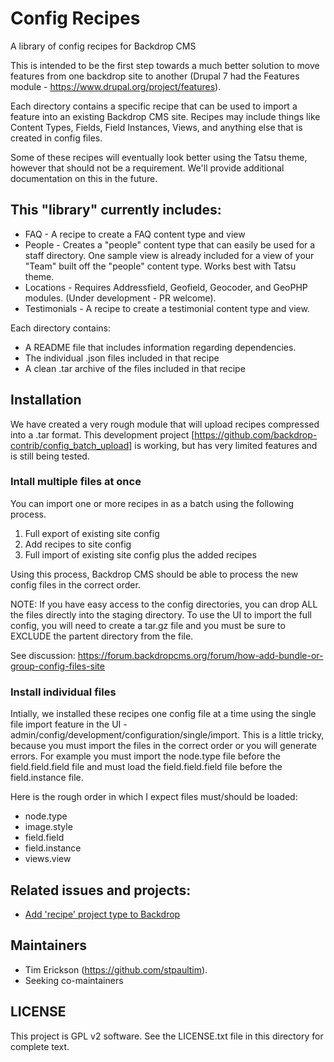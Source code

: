 # Config Recipes

A library of config recipes for Backdrop CMS

This is intended to be the first step towards a much better solution to move features from one backdrop site to another (Drupal 7 had the Features module - https://www.drupal.org/project/features). 

Each directory contains a specific recipe that can be used to import a feature into an existing Backdrop CMS site. Recipes may include things like Content Types, Fields, Field Instances, Views, and anything else that is created in config files.  

Some of these recipes will eventually look better using the Tatsu theme, however that should not be a requirement. We'll provide additional documentation on this in the future. 

## This "library" currently includes:
* FAQ - A recipe to create a FAQ content type and view
* People - Creates a "people" content type that can easily be used for a staff directory. One sample view is already included for a view of your "Team" built off the "people" content type. Works best with Tatsu theme. 
* Locations - Requires Addressfield, Geofield, Geocoder, and GeoPHP modules. (Under development - PR welcome). 
* Testimonials - A recipe to create a testimonial content type and view. 

Each directory contains:
* A README file that includes information regarding dependencies.
* The individual .json files included in that recipe
* A clean .tar archive of the files included in that recipe

## Installation

We have created a very rough module that will upload recipes compressed into a .tar format. 
This development project [https://github.com/backdrop-contrib/config_batch_upload] is working,
but has very limited features and is still being tested. 

### Intall multiple files at once 

You can import one or more recipes in as a batch using the following process. 

1) Full export of existing site config 
2) Add recipes to site config 
3) Full import of existing site config plus the added recipes

Using this process, Backdrop CMS should be able to process the new config files in the correct order. 

NOTE: If you have easy access to the config directories, you can drop ALL the files directly into the staging directory. To use the UI to import the full config, you will need to create a tar.gz file and you must be sure to EXCLUDE the partent directory from the file. 

See discussion: https://forum.backdropcms.org/forum/how-add-bundle-or-group-config-files-site

### Install individual files

Intially, we installed these recipes one config file at a time using the single file import feature in the UI - admin/config/development/configuration/single/import. This is a little tricky, because you must import the files in the correct order or you will generate errors. For example you must import the node.type file before the field.field.field file and must load the field.field.field file before the field.instance file.

Here is the rough order in which I expect files must/should be loaded:

* node.type
* image.style
* field.field
* field.instance
* views.view

## Related issues and projects:

* [Add 'recipe' project type to Backdrop](https://github.com/backdrop/backdrop-issues/issues/3763)

## Maintainers

- Tim Erickson (https://github.com/stpaultim).
- Seeking co-maintainers

## LICENSE

This project is GPL v2 software. See the LICENSE.txt file in this directory for
complete text.
